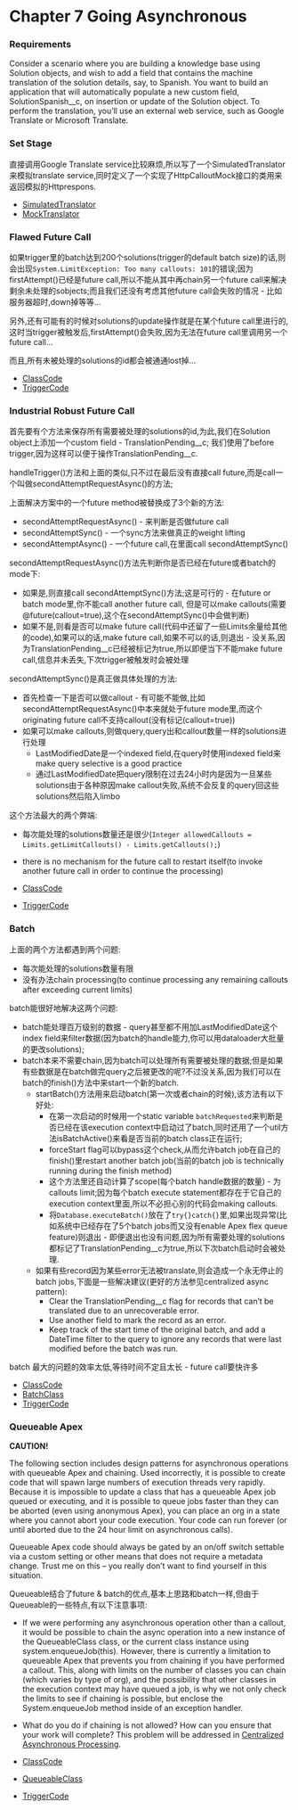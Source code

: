 # Chapter 7 Going Asynchronous

### Requirements
Consider a scenario where you are building a knowledge base using Solution objects, and wish to add a field that contains the machine translation of the solution details, say, to Spanish. You want to build an application that will automatically populate a new custom field, SolutionSpanish__c, on insertion or update of the Solution object. To perform the translation, you’ll use an external web service, such as Google Translate or Microsoft Translate.

### Set Stage
直接调用Google Translate service比较麻烦,所以写了一个SimulatedTranslator来模拟translate service,同时定义了一个实现了HttpCalloutMock接口的类用来返回模拟的Httprespons.
* [SimulatedTranslator](src/SimulatedTranslator.cls)
* [MockTranslator](src/MockTranslator.cls)

### Flawed Future Call
如果trigger里的batch达到200个solutions(trigger的default batch size)的话,则会出现`System.LimitException: Too many callouts: 101`的错误;因为firstAttempt()已经是future call,所以不能从其中再chain另一个future call来解决剩余未处理的sobjects;而且我们还没有考虑其他future call会失败的情况 - 比如服务器超时,down掉等等...

另外,还有可能有的时候对solutions的update操作就是在某个future call里进行的,这时当trigger被触发后,firstAttempt()会失败,因为无法在future call里调用另一个future call...

而且,所有未被处理的solutions的id都会被通通lost掉...

* [ClassCode](src/flawedfuturecall/ClassCode.cls)
* [TriggerCode](src/flawedfuturecall/TriggerCode.trigger)

### Industrial Robust Future Call

首先要有个方法来保存所有需要被处理的solutions的id,为此,我们在Solution object上添加一个custom field - TranslationPending__c; 我们使用了before trigger,因为这样可以便于操作TranslationPending__c.

handleTrigger()方法和上面的类似,只不过在最后没有直接call future,而是call一个叫做secondAttemptRequestAsync()的方法;

上面解决方案中的一个future method被替换成了3个新的方法:
  * secondAttemptRequestAsync() - 来判断是否做future call
  * secondAttemptSync() - 一个sync方法来做真正的weight lifting
  * secondAttemptAsync() - 一个future call,在里面call secondAttemptSync()

secondAttemptRequestAsync()方法先判断你是否已经在future或者batch的mode下:
  * 如果是,则直接call secondAttemptSync()方法;这是可行的 - 在future or batch mode里,你不能call another future call, 但是可以make callouts(需要@future(callout=true),这个在secondAttemptSync()中会做判断)
  * 如果不是,则看是否可以make future call(代码中还留了一些Limits余量给其他的code),如果可以的话,make future call,如果不可以的话,则退出 - 没关系,因为TranslationPending__c已经被标记为true,所以即便当下不能make future call,信息并未丢失,下次trigger被触发时会被处理

secondAttemptSync()是真正做具体处理的方法:
  * 首先检查一下是否可以做callout - 有可能不能做,比如secondAttemptRequestAsync()中本来就处于future mode里,而这个originating future call不支持callout(没有标记(callout=true))
  * 如果可以make callouts,则做query,query出和callout数量一样的solutions进行处理
    * LastModifiedDate是一个indexed field,在query时使用indexed field来make query selective is a good practice
    * 通过LastModifiedDate把query限制在过去24小时内是因为一旦某些solutions由于各种原因make callout失败,系统不会反复的query回这些solutions然后陷入limbo

这个方法最大的两个弊端:
  * 每次能处理的solutions数量还是很少(`Integer allowedCallouts = Limits.getLimitCallouts() - Limits.getCallouts();`)
  * there is no mechanism for the future call to restart itself(to invoke another future call in order to continue the processing)

* [ClassCode](src/industrialrobustfuturecall/ClassCode.cls)
* [TriggerCode](src/industrialrobustfuturecall/TriggerCode.trigger)

### Batch

上面的两个方法都遇到两个问题:
  * 每次能处理的solutions数量有限
  * 没有办法chain processing(to continue processing any remaining callouts after exceeding current limits)

batch能很好地解决这两个问题:
  * batch能处理百万级别的数据 - query甚至都不用加LastModifiedDate这个index field来filter数据(因为batch的handle能力,你可以用dataloader大批量的更改solutions);
  * batch本来不需要chain,因为batch可以处理所有需要被处理的数据;但是如果有些数据是在batch做完query之后被更改的呢?不过没关系,因为我们可以在batch的finish()方法中来start一个新的batch.
    * startBatch()方法用来启动batch(第一次或者chain的时候),该方法有以下好处:
      * 在第一次启动的时候用一个static variable `batchRequested`来判断是否已经在该execution context中启动过了batch,同时还用了一个util方法isBatchActive()来看是否当前的batch class正在运行;
      * forceStart flag可以bypass这个check,从而允许batch job在自己的finish()里restart another batch job(当前的batch job is technically running during the finish method)
      * 这个方法里还自动计算了scope(每个batch handle数据的数量) - 为callouts limit;因为每个batch execute statement都存在于它自己的execution context里面,所以不必担心别的代码会making callouts.
      * 将`Database.executeBatch()`放在了`try{}catch{}`里,如果出现异常(比如系统中已经存在了5个batch jobs而又没有enable Apex flex queue feature)则退出 - 即便退出也没有问题,因为所有需要处理的solutions都标记了TranslationPending__c为true,所以下次batch启动时会被处理.
    * 如果有些record因为某些error无法被translate,则会造成一个永无停止的batch jobs,下面是一些解决建议(更好的方法参见centralized async pattern):
      * Clear the TranslationPending__c flag for records that can’t be translated due to an unrecoverable error.
      * Use another field to mark the record as an error.
      * Keep track of the start time of the original batch, and add a DateTime filter to the query to ignore any records that were last modified before the batch was run.

batch 最大的问题的效率太低,等待时间不定且太长 - future call要快许多

* [ClassCode](src/batch/ClassCode.cls)
* [BatchClass](src/batch/BatchClass.cls)
* [TriggerCode](src/batch/TriggerCode.trigger)

### Queueable Apex

**CAUTION!**

The following section includes design patterns for asynchronous operations with queueable Apex and chaining. Used incorrectly, it is possible to create code that will spawn large numbers of execution threads very rapidly. Because it is impossible to update a class that has a queueable Apex job queued or executing, and it is possible to queue jobs faster than they can be aborted (even using anonymous Apex), you can place an org in a state where you cannot abort your code execution. Your code can run forever (or until aborted due to the 24 hour limit on asynchronous calls).

Queueable Apex code should always be gated by an on/off switch settable via a custom setting or other means that does not require a metadata change. Trust me on this – you really don’t want to find yourself in this situation.

Queueable结合了future & batch的优点,基本上思路和batch一样,但由于Queueable的一些特点,有以下注意事项:

  * If we were performing any asynchronous operation other than a callout, it would be possible to chain the async operation into a new instance of the QueueableClass class, or the current class instance using system.enqueueJob(this). However, there is currently a limitation to queueable Apex that prevents you from chaining if you have performed a callout. This, along with limits on the number of classes you can chain (which varies by type of org), and the possibility that other classes in the execution context may have queued a job, is why we not only check the limits to see if chaining is possible, but enclose the System.enqueueJob method inside of an exception handler.
  * What do you do if chaining is not allowed? How can you ensure that your work will complete? This problem will be addressed in [Centralized Asynchronous Processing](./CentralizedAsyncProcessing).


* [ClassCode](src/queueable/ClassCode.cls)
* [QueueableClass](src/queueable/QueueableClass.cls)
* [TriggerCode](src/queueable/TriggerCode.trigger)
